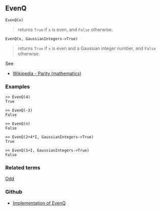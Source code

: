 ## EvenQ

```
EvenQ(x)
```

> returns `True` if `x` is even, and `False` otherwise.


```
EvenQ(x, GaussianIntegers->True)
```

> returns `True` if `x` is even and a Gaussian integer number, and `False` otherwise.

See
* [Wikipedia - Parity (mathematics)](https://en.wikipedia.org/wiki/Parity_(mathematics))


### Examples

```
>> EvenQ(4)
True

>> EvenQ(-3)
False

>> EvenQ(n)
False

>> EvenQ(2+4*I, GaussianIntegers->True)
True

>> EvenQ(1+I, GaussianIntegers->True)
False
```

### Related terms 
[Odd](Odd.md)

### Github

* [Implementation of EvenQ](https://github.com/axkr/symja_android_library/blob/master/symja_android_library/matheclipse-core/src/main/java/org/matheclipse/core/builtin/PredicateQ.java#L374) 
